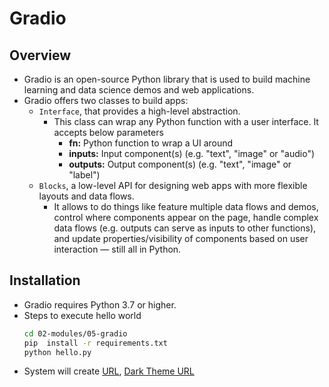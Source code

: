 # Gradio

## Overview
- Gradio is an open-source Python library that is used to build machine learning and data science demos and web applications.
- Gradio offers two classes to build apps:
  - `Interface`, that provides a high-level abstraction.
    - This class can wrap any Python function with a user interface. It accepts below parameters
       - **fn:** Python function to wrap a UI around
       - **inputs:** Input component(s) (e.g. "text", "image" or      "audio")
       - **outputs:** Output component(s) (e.g. "text", "image" or      "label")
  - `Blocks`, a low-level API for designing web apps with more flexible layouts and data flows. 
    - It allows to do things like feature multiple data flows and demos, control where components appear on the page, handle complex data flows (e.g. outputs can serve as inputs to other functions), and update properties/visibility of components based on user interaction — still all in Python.

## Installation
- Gradio requires Python 3.7 or higher.
- Steps to execute hello world
  ```bash
  cd 02-modules/05-gradio
  pip  install -r requirements.txt
  python hello.py
  ```
- System will create [URL]( http://localhost:7860/), [Dark Theme URL]( http://localhost:7860/?__theme=dark)